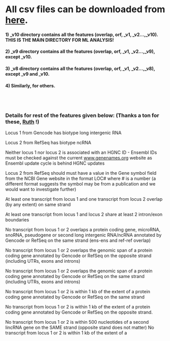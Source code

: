 # All csv files can be downloaded from [here](https://drive.google.com/open?id=1AU0KGgm3-OhYcgtvU_mAIadp9dI9dXlV).<br/>
#### 1) _v10 directory contains all the features (overlap, orf, _v1, _v2...,_v10). THIS IS THE MAIN DIRECTORY FOR ML ANALYSIS!<br/>
#### 2) _v9 directory contains all the features (overlap, orf, _v1, _v2...,_v9), except _v10.<br/>
#### 3) _v8 directory contains all the features (overlap, orf, _v1, _v2...,_v8), except _v9 and _v10.<br/>
#### 4) Similarly, for others. <br/>
<br/>
<br/>

### Details for rest of the features given below: (Thanks a ton for these, [Ruth](https://www.ebi.ac.uk/about/people/ruth-seal) !)<br/>
Locus 1 from Gencode has biotype long intergenic RNA

Locus 2 from RefSeq has biotype ncRNA

Neither locus 1 nor locus 2 is associated with an HGNC ID - Ensembl IDs 
must be checked against the current www.genenames.org website as Ensembl 
update cycle is behind HGNC updates

Locus 2 from RefSeq should must have a value in the Gene symbol field 
from the NCBI Gene website in the format LOC# where # is a number (a 
different format suggests the symbol may be from a publication and we 
would want to investigate further)

At least one transcript from locus 1 and one transcript from locus 2 
overlap (by any extent) on same strand

At least one transcript from locus 1 and locus 2 share at least 2 
intron/exon boundaries

No transcript from locus 1 or 2 overlaps a protein coding gene, 
microRNA, snoRNA, pseudogene or second long intergenic RNA/ncRNA 
annotated by Gencode or RefSeq on the same strand (ens-ens and ref-ref overlap)

No transcript from locus 1 or 2 overlaps the genomic span of a protein 
coding gene annotated by Gencode or RefSeq on the opposite strand 
(including UTRs, exons and introns)

No transcript from locus 1 or 2 overlaps the genomic span of a protein 
coding gene annotated by Gencode or RefSeq on the same strand (including 
UTRs, exons and introns) 

No transcript from locus 1 or 2 is within 1 kb of the extent of a 
protein coding gene annotated by Gencode or RefSeq on the same strand

No transcript from locus 1 or 2 is within 1 kb of the extent of a 
protein coding gene annotated by Gencode or RefSeq on the opposite 
strand.

No transcript from locus 1 or 2 is within 500 nucleotides of a second 
lincRNA gene on the SAME strand (opposite stand does not matter)
No transcript from locus 1 or 2 is within 1 kb of the extent of a 

